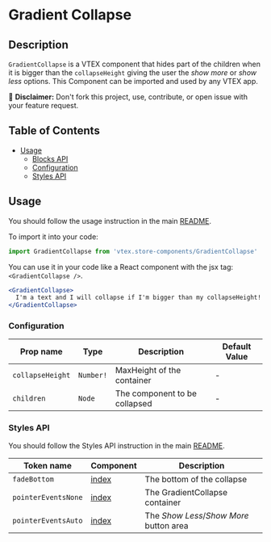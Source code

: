 # Gradient Collapse

## Description

`GradientCollapse` is a VTEX component that hides part of the children when it is bigger than the `collapseHeight` giving the user the _show more_ or _show less_ options. This Component can be imported and used by any VTEX app.

:loudspeaker: **Disclaimer:** Don't fork this project, use, contribute, or open issue with your feature request.

## Table of Contents
- [Usage](#usage)
  - [Blocks API](#blocks-api)
  - [Configuration](#configuration)
  - [Styles API](#styles-api)

## Usage
You should follow the usage instruction in the main [README](https://github.com/vtex-apps/store-components/blob/master/README.md#usage).

To import it into your code: 
```js
import GradientCollapse from 'vtex.store-components/GradientCollapse'
```

You can use it in your code like a React component with the jsx tag: `<GradientCollapse />`. 
```jsx
<GradientCollapse> 
  I'm a text and I will collapse if I'm bigger than my collapseHeight!
</GradientCollapse>
```

### Configuration
| Prop name | Type | Description | Default Value |
| --------- | ---- | ----------- | ----------- |
| `collapseHeight` | `Number!` | MaxHeight of the container | - |
| `children` | `Node` | The component to be collapsed | - |

### Styles API

You should follow the Styles API instruction in the main [README](https://github.com/vtex-apps/store-components/blob/master/README.md#styles-api).

| Token name | Component | Description |
| ---------- | --------- | ----------- |
| `fadeBottom` | [index](https://github.com/vtex-apps/store-components/blob/master/react/components/GradientCollapse/index.js) | The bottom of the collapse |
| `pointerEventsNone` | [index](https://github.com/vtex-apps/store-components/blob/master/react/components/GradientCollapse/index.js) | The GradientCollapse container |
| `pointerEventsAuto` | [index](https://github.com/vtex-apps/store-components/blob/master/react/components/GradientCollapse/index.js) | The _Show Less_/_Show More_ button area |